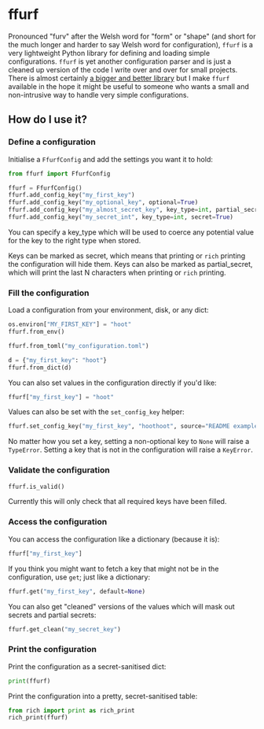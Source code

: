 # ffurf

Pronounced "furv" after the Welsh word for "form" or "shape" (and short for the much longer and harder to say Welsh word for configuration), `ffurf` is a very lightweight Python library for defining and loading simple configurations.
`ffurf` is yet another configuration parser and is just a cleaned up version of the code I write over and over for small projects. There is almost certainly [a bigger and better library](http://dynaconf.com/) but I make `ffurf` available in the hope it might be useful to someone who wants a small and non-intrusive way to handle very simple configurations.

## How do I use it?

### Define a configuration

Initialise a `FfurfConfig` and add the settings you want it to hold:

```python
from ffurf import FfurfConfig

ffurf = FfurfConfig()
ffurf.add_config_key("my_first_key")
ffurf.add_config_key("my_optional_key", optional=True)
ffurf.add_config_key("my_almost_secret_key", key_type=int, partial_secret=4)
ffurf.add_config_key("my_secret_int", key_type=int, secret=True)
```

You can specify a key_type which will be used to coerce any potential value for
the key to the right type when stored.

Keys can be marked as secret, which means that printing or `rich` printing the
configuration will hide them. Keys can also be marked as partial_secret, which
will print the last N characters when printing or `rich` printing.

### Fill the configuration

Load a configuration from your environment, disk, or any dict:

```python
os.environ["MY_FIRST_KEY"] = "hoot"
ffurf.from_env()
```

```python
ffurf.from_toml("my_configuration.toml")
```

```python
d = {"my_first_key": "hoot"}
ffurf.from_dict(d)
```

You can also set values in the configuration directly if you'd like:

```python
ffurf["my_first_key"] = "hoot"
```

Values can also be set with the `set_config_key` helper:

```python
ffurf.set_config_key("my_first_key", "hoothoot", source="README example")
```

No matter how you set a key, setting a non-optional key to `None` will
raise a `TypeError`. Setting a key that is not in the configuration will
raise a `KeyError`.

### Validate the configuration

```python
ffurf.is_valid()
```

Currently this will only check that all required keys have been filled.

### Access the configuration

You can access the configuration like a dictionary (because it is):

```python
ffurf["my_first_key"]
```

If you think you might want to fetch a key that might not be in the configuration,
use `get`; just like a dictionary:

```python
ffurf.get("my_first_key", default=None)
```

You can also get "cleaned" versions of the values which will mask out secrets
and partial secrets:

```python
ffurf.get_clean("my_secret_key")
```

### Print the configuration

Print the configuration as a secret-sanitised dict:

```python
print(ffurf)
```

Print the configuration into a pretty, secret-sanitised table:

```python
from rich import print as rich_print
rich_print(ffurf)
```
